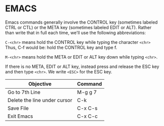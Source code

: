 # EMACS


Emacs commands generally involve the CONTROL key (sometimes labeled
CTRL or CTL) or the META key (sometimes labeled EDIT or ALT).  Rather than write that in full each time, we'll use the following abbreviations:

 `C-<chr>`  means hold the CONTROL key while typing the character `<chr>`
	  Thus, C-f would be: hold the CONTROL key and type f.

 `M-<chr>`  means hold the META or EDIT or ALT key down while typing `<chr>`.
	  
If there is no META, EDIT or ALT key, instead press and release the ESC key and then type `<chr>`.  We write `<ESC>` for the ESC key.


|Objective|Command|
|-|-|
|Go to 7th Line|M-g g 7|
|Delete the line under cursor|C-k|
|Save File|C-x C-s|
|Exit Emacs|C-x C-c|
